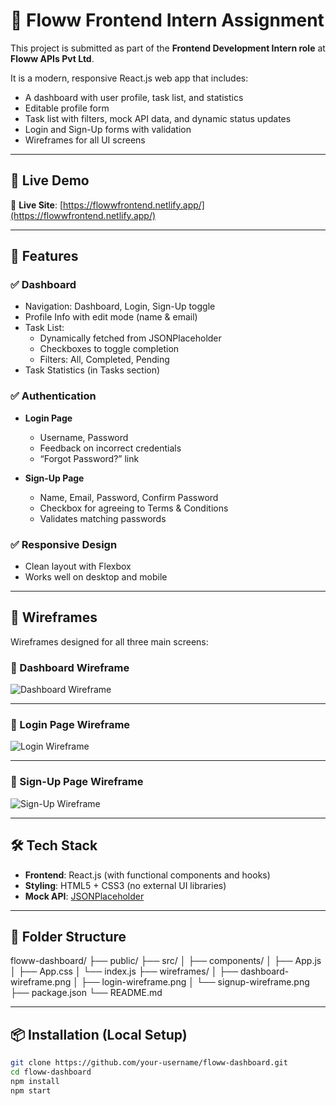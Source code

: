# 🌟 Floww Frontend Intern Assignment

This project is submitted as part of the **Frontend Development Intern role** at **Floww APIs Pvt Ltd**.

It is a modern, responsive React.js web app that includes:
- A dashboard with user profile, task list, and statistics
- Editable profile form
- Task list with filters, mock API data, and dynamic status updates
- Login and Sign-Up forms with validation
- Wireframes for all UI screens

---

## 🚀 Live Demo

🔗 **Live Site**: [https://flowwfrontend.netlify.app/](https://flowwfrontend.netlify.app/)  


---

## 🧩 Features

### ✅ Dashboard
- Navigation: Dashboard, Login, Sign-Up toggle
- Profile Info with edit mode (name & email)
- Task List:
  - Dynamically fetched from JSONPlaceholder
  - Checkboxes to toggle completion
  - Filters: All, Completed, Pending
- Task Statistics (in Tasks section)

### ✅ Authentication
- **Login Page**
  - Username, Password
  - Feedback on incorrect credentials
  - “Forgot Password?” link

- **Sign-Up Page**
  - Name, Email, Password, Confirm Password
  - Checkbox for agreeing to Terms & Conditions
  - Validates matching passwords

### ✅ Responsive Design
- Clean layout with Flexbox
- Works well on desktop and mobile

---

## 📐 Wireframes

Wireframes designed for all three main screens:

### 📌 Dashboard Wireframe
![Dashboard Wireframe](![image](https://github.com/user-attachments/assets/8d1b2454-63cd-4fd0-9417-712da28fe878))


---

### 📌 Login Page Wireframe
![Login Wireframe](![image](https://github.com/user-attachments/assets/572482c9-4abe-4651-b56f-03ecb469244e))

---

### 📌 Sign-Up Page Wireframe
![Sign-Up Wireframe](![image](https://github.com/user-attachments/assets/01a65c6b-d6e2-4306-bf09-14b053fd75f8))

---

## 🛠️ Tech Stack

- **Frontend**: React.js (with functional components and hooks)
- **Styling**: HTML5 + CSS3 (no external UI libraries)
- **Mock API**: [JSONPlaceholder](https://jsonplaceholder.typicode.com/todos)

---

## 📁 Folder Structure
floww-dashboard/
├── public/
├── src/
│ ├── components/
│ ├── App.js
│ ├── App.css
│ └── index.js
├── wireframes/
│ ├── dashboard-wireframe.png
│ ├── login-wireframe.png
│ └── signup-wireframe.png
├── package.json
└── README.md


---

## 📦 Installation (Local Setup)

```bash
git clone https://github.com/your-username/floww-dashboard.git
cd floww-dashboard
npm install
npm start
```

